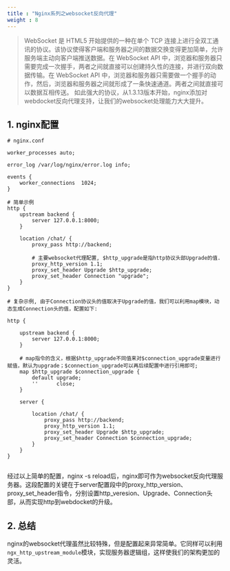 ```yaml
---
title : "Nginx系列之websocket反向代理"
weight : 8 
---
```


> WebSocket 是 HTML5 开始提供的一种在单个 TCP 连接上进行全双工通讯的协议。该协议使得客户端和服务器之间的数据交换变得更加简单，允许服务端主动向客户端推送数据。在 WebSocket API 中，浏览器和服务器只需要完成一次握手，两者之间就直接可以创建持久性的连接，并进行双向数据传输。在 WebSocket API 中，浏览器和服务器只需要做一个握手的动作，然后，浏览器和服务器之间就形成了一条快速通道。两者之间就直接可以数据互相传送。 如此强大的协议，从1.3.13版本开始，nginx添加对webdocket反向代理支持，让我们的websocket处理能力大大提升。

## 1. nginx配置 

```shell
# nginx.conf

worker_processes auto;

error_log /var/log/nginx/error.log info;

events {
    worker_connections  1024;
}

# 简单示例
http {
    upstream backend {
        server 127.0.0.1:8000;
    }

    location /chat/ {
        proxy_pass http://backend;

        # 主要websocket代理配置, $http_upgrade是指http协议头部Upgrade的值. 
        proxy_http_version 1.1;
        proxy_set_header Upgrade $http_upgrade;
        proxy_set_header Connection "upgrade";
    }
}

# 复杂示例, 由于Connection协议头的值取决于Upgrade的值，我们可以利用map模块，动态生成Connection头的值，配置如下:

http {

    upstream backend {
        server 127.0.0.1:8000;
    }

    # map指令的含义，根据$http_upgrade不同值来对$connection_upgrade变量进行赋值，默认为upgrade；$connection_upgrade可以再后续配置中进行引用即可;
    map $http_upgrade $connection_upgrade {
        default upgrade;
        ''      close;
    }

    server {

        location /chat/ {
            proxy_pass http://backend;
            proxy_http_version 1.1;
            proxy_set_header Upgrade $http_upgrade;
            proxy_set_header Connection $connection_upgrade;
        }
    }
}


```
经过以上简单的配置，nginx -s reload后，nginx即可作为websocket反向代理服务器。这段配置的关键在于server配置段中的proxy_http_version、proxy_set_header指令，分别设置http_veresion、Upgrade、Connection头部，从而实现http到webdocket的升级。

## 2. 总结
nginx的websocket代理虽然比较特殊，但是配置起来异常简单。它同样可以利用`ngx_http_upstream_module`模块，实现服务器逻辑组，这样使我们的架构更加的灵活。

